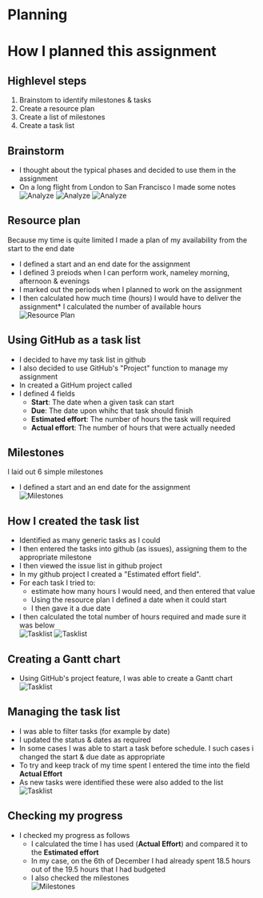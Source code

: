 # Planning

# How I planned this assignment
## Highlevel steps
1. Brainstom to identify milestones & tasks
2. Create a resource plan
3. Create a list of milestones
4. Create a task list

## Brainstorm
* I thought about the typical phases and decided to use them in the assignment
* On a long flight from London to San Francisco I made some notes  
![Analyze][sketch1]
![Analyze][sketch2]
![Analyze][sketch3]

## Resource plan
Because my time is quite limited I made a plan of my availability from the start to the end date
* I defined a start and an end date for the assignment
* I defined 3 preiods when I can perform work, nameley morning, afternoon & evenings
* I marked out the periods when I planned to work on the assignment
* I then calculated how much time (hours) I would have to deliver the assignment* I calculated the number of available hours  
![Resource Plan][plan1]

## Using GitHub as a task list
* I decided to have my task list in github
* I also decided to use GitHub's "Project" function to manage my assignment
* In created a GitHum project called
* I defined 4 fields
  * **Start**: The date when a given task can start
  * **Due**: The date upon whihc that task should finish
  * **Estimated effort**: The number of hours the task will required
  * **Actual effort**: The number of hours that were actually needed

## Milestones
I laid out 6 simple milestones
* I defined a start and an end date for the assignment  
![Milestones][plan2]

## How I created the task list
* Identified as many generic tasks as I could
* I then entered the tasks into github (as issues), assigning them to the appropriate milestone
* I then viewed the issue list in github project
* In my github project I created a "Estimated effort field".
* For each task I tried to:
  * estimate how many hours I would need, and then entered that value
  *	Using the resource plan I defined a date when it could start
  * I then gave it a due date
* I then calculated the total number of hours required and made sure it was below  
![Tasklist][plan3]
![Tasklist][plan4]

## Creating a Gantt chart
* Using GitHub's project feature, I was able to create a Gantt chart  
![Tasklist][plan6]

## Managing the task list
* I was able to filter tasks (for example by date)
* I updated the status & dates as required
* In some cases I was able to start a task before schedule. I such cases i changed the start & due date as appropriate
* To try and keep track of my time spent I entered the time into the field **Actual Effort**
* As new tasks were identified these were also added to the list   
![Tasklist][plan5]

## Checking my progress
* I checked my progress as follows
  * I calculated the time I has used (**Actual Effort**) and compared it to the **Estimated effort**
  * In my case, on the 6th of December I had already spent 18.5 hours out of the 19.5 hours that I had budgeted
  * I also checked the milestones  
![Milestones][plan7]


[plan1]: ../02_resources/images/plan-resource-plan.jpg
[plan2]: ../02_resources/images/plan-milestones.JPG
[plan3]: ../02_resources/images/plan-tasklist-01.JPG
[plan4]: ../02_resources/images/plan-tasklist-02.JPG
[plan5]: ../02_resources/images/plan-tasklist-03.JPG
[plan6]: ../02_resources/images/plan-gantt-01.JPG
[plan7]: ../02_resources/images/plan-check-progress-01.JPG

[sketch1]: ../02_resources/images/analyze-plan-01.jpeg
[sketch2]: ../02_resources/images/analyze-plan-02.jpeg
[sketch3]: ../02_resources/images/analyze-plan-03.jpeg